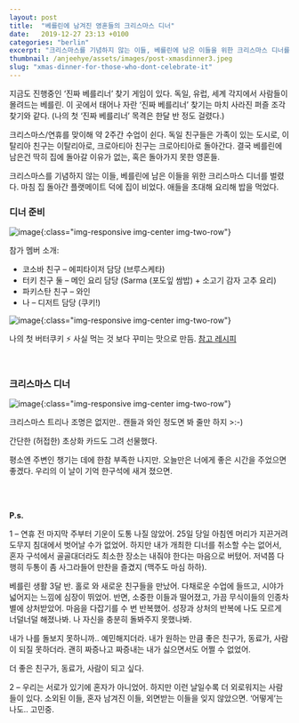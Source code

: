 ```yaml
---
layout: post
title:  "베를린에 남겨진 영혼들의 크리스마스 디너"
date:   2019-12-27 23:13 +0100
categories: "berlin"
excerpt: "크리스마스를 기념하지 않는 이들, 베를린에 남은 이들을 위한 크리스마스 디너를 벌렸다."
thumbnail: /anjeehye/assets/images/post-xmasdinner3.jpeg
slug: "xmas-dinner-for-those-who-dont-celebrate-it"
---
```


지금도 진행중인 ‘진짜 베를리너’ 찾기 게임이 있다. 독일, 유럽, 세계 각지에서 사람들이 몰려드는 베를린. 이 곳에서 태어나 자란 ‘진짜 베를리너’ 찾기는 마치 사라진 퍼즐 조각 찾기와 같다. (나의 첫 ‘진짜 베를리너’ 목격은 한달 반 정도 걸렸다.)

크리스마스/연휴를 맞이해 약 2주간 수업이 쉰다. 독일 친구들은 가족이 있는 도시로, 이탈리아 친구는 이탈리아로, 크로아티아 친구는 크로아티아로 돌아간다. 결국 베를린에 남은건 딱히 집에 돌아갈 이유가 없는, 혹은 돌아가지 못한 영혼들.

크리스마스를 기념하지 않는 이들, 베를린에 남은 이들을 위한 크리스마스 디너를 벌렸다. 마침 집 돌아간 플랫메이트 덕에 집이 비었다. 애들을 초대해 요리해 밥을 먹었다.

### 디너 준비

![image]({{site.baseurl}}/assets/images/post-xmasdinner1.gif){:class="img-responsive img-center img-two-row"}

참가 멤버 소개:
* 코소바 친구 – 에피타이저 담당 (브루스케타)
* 터키 친구 둘 – 메인 요리 담당 (Sarma (포도잎 쌈밥) + 소고기 감자 고추 요리)
* 파키스탄 친구 – 와인
* 나 – 디저트 담당 (쿠키!)

![image]({{site.baseurl}}/assets/images/post-xmasdinner2.jpeg){:class="img-responsive img-center img-two-row"}

나의 첫 버터쿠키 ⚡️ 사실 먹는 것 보다 꾸미는 맛으로 만듬. [참고 레시피](https://www.bonappetit.com/recipe/tie-dye-butter-cookies)


<br>

### 크리스마스 디너

![image]({{site.baseurl}}/assets/images/post-xmasdinner3.jpeg){:class="img-responsive img-center img-two-row"}

크리스마스 트리나 조명은 없지만.. 캔들과 와인 정도면 봐 줄만 하지 >:-)

간단한 (허접한) 초상화 카드도 그려 선물했다.

평소엔 주변인 챙기는 데에 한참 부족한 나지만. 오늘만은 너에게 좋은 시간을 주었으면 좋겠다. 우리의 이 날이 기억 한구석에 새겨 졌으면.

<br><br>

**P.s.**

1 – 연휴 전 마지막 주부터 기운이 도통 나질 않았어. 25일 당일 아침엔 머리가 지끈거려 도무지 침대에서 벗어날 수가 없었어. 하지만 내가 개최한 디너를 취소할 수는 없어서, 혼자 구석에서 골골대더라도 최소한 장소는 내줘야 한다는 마음으로 버텼어. 저녁쯤 다행히 두통이 좀 사그라들어 만찬을 즐겼지 (맥주도 마심 하하). 

베를린 생활 3달 반. 홀로 와 새로운 친구들을 만났어. 다채로운 수업에 들뜨고, 시야가 넓어지는 느낌에 심장이 뛰었어. 반면, 소중한 이들과 떨어졌고, 가끔 무식이들의 인종차별에 상처받았어. 마음을 다잡기를 수 번 반복했어. 성장과 상처의 반복에 나도 모르게 너덜너덜 해졌나봐. 나 자신을 충분히 돌봐주지 못했나봐.

내가 나를 돌보지 못하니까.. 예민해지더라. 내가 원하는 만큼 좋은 친구가, 동료가, 사람이 되질 못하더라. 괜히 짜증나고 짜증내는 내가 싫으면서도 어쩔 수 없었어.

더 좋은 친구가, 동료가, 사람이 되고 싶다. 

2 – 우리는 서로가 있기에 혼자가 아니었어. 하지만 이런 날일수록 더 외로워지는 사람들이 있다. 소외된 이들, 혼자 남겨진 이들, 외면받는 이들을 잊지 않았으면. ‘어떻게’는 나도.. 고민중.

